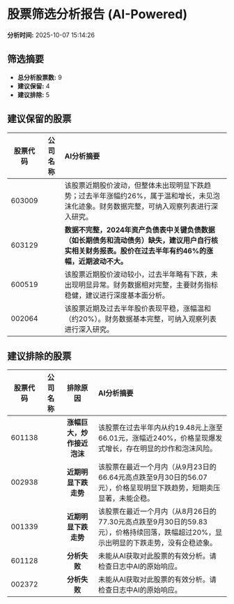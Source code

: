 # 股票筛选分析报告 (AI-Powered)

**分析时间:** 2025-10-07 15:14:26

## 筛选摘要

- **总分析股票数:** 9
- **建议保留:** 4
- **建议排除:** 5

## 建议保留的股票

| 股票代码 | 公司名称 | AI分析摘要 |
|:---:|:---:|:---|
| 603009 |  | 该股票近期股价波动，但整体未出现明显下跌趋势；过去半年涨幅约26%，属于温和增长，未见泡沫化迹象。财务数据完整，可纳入观察列表进行深入研究。 |
| 603129 |  | **数据不完整，2024年资产负债表中关键负债数据（如长期债务和流动债务）缺失，建议用户自行核实相关财务报表。股价在过去半年有约46%的涨幅，近期波动不大。** |
| 600519 |  | 该股票近期股价波动较小，过去半年略有下跌，未出现明显异常。财务数据相对完整，主要财务指标稳健，建议进行深度基本面分析。 |
| 002064 |  | 该股票近期及过去半年股价表现平稳，涨幅温和（约20%）。财务数据基本完整，可纳入观察列表进行深入研究。 |

## 建议排除的股票

| 股票代码 | 公司名称 | 排除原因 | AI分析摘要 |
|:---:|:---:|:---:|:---|
| 601138 |  | **涨幅巨大，炒作接近泡沫** | 该股票在过去半年内从约19.48元上涨至66.01元，涨幅近240%，价格呈现爆发式增长，存在明显的炒作和泡沫风险。 |
| 002938 |  | **近期明显下跌走势** | 该股票在最近一个月内（从9月23日的66.64元高点跌至9月30日的56.07元），价格呈现明显下跌趋势，短期卖压显著，未能企稳。 |
| 001339 |  | **近期明显下跌走势** | 该股票在最近一个月内（从8月26日的77.30元高点跌至9月30日的59.83元），价格持续回落，跌幅超过20%，显示出明显的下跌走势，没有企稳迹象。 |
| 601128 |  | **分析失败** | 未能从AI获取对此股票的有效分析。请检查日志中AI的原始响应。 |
| 002372 |  | **分析失败** | 未能从AI获取对此股票的有效分析。请检查日志中AI的原始响应。 |
